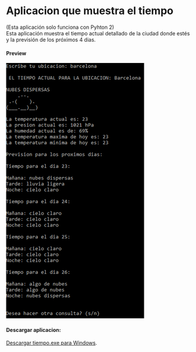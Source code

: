 # Aplicacion que muestra el tiempo
(Esta aplicación solo funciona con Pyhton 2)
\
Esta aplicación muestra el tiempo actual detallado de la ciudad donde estés y la previsión de los próximos 4 dias.
#### Preview
![Preview](https://github.com/sergicx/Python/blob/master/El%20tiempo/apppreview.png)
#### Descargar aplicacion: 
[Descargar tiempo.exe para Windows](http://www39.zippyshare.com/v/A7b0Lh1z/file.html).
